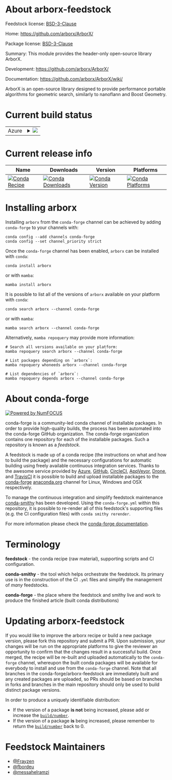 About arborx-feedstock
======================

Feedstock license: [BSD-3-Clause](https://github.com/conda-forge/arborx-feedstock/blob/main/LICENSE.txt)

Home: https://github.com/arborx/ArborX/

Package license: [BSD-3-Clause](https://github.com/arborx/ArborX/blob/master/LICENSE)

Summary: This module provides the header-only open-source library ArborX.

Development: https://github.com/arborx/ArborX/

Documentation: https://github.com/arborx/ArborX/wiki/

ArborX is an open-source library designed to provide performance portable algorithms for geometric search, similarly to nanoflann and Boost Geometry.

Current build status
====================


<table>
    
  <tr>
    <td>Azure</td>
    <td>
      <details>
        <summary>
          <a href="https://dev.azure.com/conda-forge/feedstock-builds/_build/latest?definitionId=24657&branchName=main">
            <img src="https://dev.azure.com/conda-forge/feedstock-builds/_apis/build/status/arborx-feedstock?branchName=main">
          </a>
        </summary>
        <table>
          <thead><tr><th>Variant</th><th>Status</th></tr></thead>
          <tbody><tr>
              <td>linux_64_cuda_compilerNonecuda_compiler_versionNonecxx_compiler_version13</td>
              <td>
                <a href="https://dev.azure.com/conda-forge/feedstock-builds/_build/latest?definitionId=24657&branchName=main">
                  <img src="https://dev.azure.com/conda-forge/feedstock-builds/_apis/build/status/arborx-feedstock?branchName=main&jobName=linux&configuration=linux%20linux_64_cuda_compilerNonecuda_compiler_versionNonecxx_compiler_version13" alt="variant">
                </a>
              </td>
            </tr><tr>
              <td>linux_64_cuda_compilercuda-nvcccuda_compiler_version12.6cxx_compiler_version13</td>
              <td>
                <a href="https://dev.azure.com/conda-forge/feedstock-builds/_build/latest?definitionId=24657&branchName=main">
                  <img src="https://dev.azure.com/conda-forge/feedstock-builds/_apis/build/status/arborx-feedstock?branchName=main&jobName=linux&configuration=linux%20linux_64_cuda_compilercuda-nvcccuda_compiler_version12.6cxx_compiler_version13" alt="variant">
                </a>
              </td>
            </tr><tr>
              <td>linux_64_cuda_compilernvcccuda_compiler_version11.8cxx_compiler_version11</td>
              <td>
                <a href="https://dev.azure.com/conda-forge/feedstock-builds/_build/latest?definitionId=24657&branchName=main">
                  <img src="https://dev.azure.com/conda-forge/feedstock-builds/_apis/build/status/arborx-feedstock?branchName=main&jobName=linux&configuration=linux%20linux_64_cuda_compilernvcccuda_compiler_version11.8cxx_compiler_version11" alt="variant">
                </a>
              </td>
            </tr><tr>
              <td>osx_64</td>
              <td>
                <a href="https://dev.azure.com/conda-forge/feedstock-builds/_build/latest?definitionId=24657&branchName=main">
                  <img src="https://dev.azure.com/conda-forge/feedstock-builds/_apis/build/status/arborx-feedstock?branchName=main&jobName=osx&configuration=osx%20osx_64_" alt="variant">
                </a>
              </td>
            </tr><tr>
              <td>win_64_cuda_compiler_version11.8</td>
              <td>
                <a href="https://dev.azure.com/conda-forge/feedstock-builds/_build/latest?definitionId=24657&branchName=main">
                  <img src="https://dev.azure.com/conda-forge/feedstock-builds/_apis/build/status/arborx-feedstock?branchName=main&jobName=win&configuration=win%20win_64_cuda_compiler_version11.8" alt="variant">
                </a>
              </td>
            </tr><tr>
              <td>win_64_cuda_compiler_version12.6</td>
              <td>
                <a href="https://dev.azure.com/conda-forge/feedstock-builds/_build/latest?definitionId=24657&branchName=main">
                  <img src="https://dev.azure.com/conda-forge/feedstock-builds/_apis/build/status/arborx-feedstock?branchName=main&jobName=win&configuration=win%20win_64_cuda_compiler_version12.6" alt="variant">
                </a>
              </td>
            </tr><tr>
              <td>win_64_cuda_compiler_versionNone</td>
              <td>
                <a href="https://dev.azure.com/conda-forge/feedstock-builds/_build/latest?definitionId=24657&branchName=main">
                  <img src="https://dev.azure.com/conda-forge/feedstock-builds/_apis/build/status/arborx-feedstock?branchName=main&jobName=win&configuration=win%20win_64_cuda_compiler_versionNone" alt="variant">
                </a>
              </td>
            </tr>
          </tbody>
        </table>
      </details>
    </td>
  </tr>
</table>

Current release info
====================

| Name | Downloads | Version | Platforms |
| --- | --- | --- | --- |
| [![Conda Recipe](https://img.shields.io/badge/recipe-arborx-green.svg)](https://anaconda.org/conda-forge/arborx) | [![Conda Downloads](https://img.shields.io/conda/dn/conda-forge/arborx.svg)](https://anaconda.org/conda-forge/arborx) | [![Conda Version](https://img.shields.io/conda/vn/conda-forge/arborx.svg)](https://anaconda.org/conda-forge/arborx) | [![Conda Platforms](https://img.shields.io/conda/pn/conda-forge/arborx.svg)](https://anaconda.org/conda-forge/arborx) |

Installing arborx
=================

Installing `arborx` from the `conda-forge` channel can be achieved by adding `conda-forge` to your channels with:

```
conda config --add channels conda-forge
conda config --set channel_priority strict
```

Once the `conda-forge` channel has been enabled, `arborx` can be installed with `conda`:

```
conda install arborx
```

or with `mamba`:

```
mamba install arborx
```

It is possible to list all of the versions of `arborx` available on your platform with `conda`:

```
conda search arborx --channel conda-forge
```

or with `mamba`:

```
mamba search arborx --channel conda-forge
```

Alternatively, `mamba repoquery` may provide more information:

```
# Search all versions available on your platform:
mamba repoquery search arborx --channel conda-forge

# List packages depending on `arborx`:
mamba repoquery whoneeds arborx --channel conda-forge

# List dependencies of `arborx`:
mamba repoquery depends arborx --channel conda-forge
```


About conda-forge
=================

[![Powered by
NumFOCUS](https://img.shields.io/badge/powered%20by-NumFOCUS-orange.svg?style=flat&colorA=E1523D&colorB=007D8A)](https://numfocus.org)

conda-forge is a community-led conda channel of installable packages.
In order to provide high-quality builds, the process has been automated into the
conda-forge GitHub organization. The conda-forge organization contains one repository
for each of the installable packages. Such a repository is known as a *feedstock*.

A feedstock is made up of a conda recipe (the instructions on what and how to build
the package) and the necessary configurations for automatic building using freely
available continuous integration services. Thanks to the awesome service provided by
[Azure](https://azure.microsoft.com/en-us/services/devops/), [GitHub](https://github.com/),
[CircleCI](https://circleci.com/), [AppVeyor](https://www.appveyor.com/),
[Drone](https://cloud.drone.io/welcome), and [TravisCI](https://travis-ci.com/)
it is possible to build and upload installable packages to the
[conda-forge](https://anaconda.org/conda-forge) [anaconda.org](https://anaconda.org/)
channel for Linux, Windows and OSX respectively.

To manage the continuous integration and simplify feedstock maintenance
[conda-smithy](https://github.com/conda-forge/conda-smithy) has been developed.
Using the ``conda-forge.yml`` within this repository, it is possible to re-render all of
this feedstock's supporting files (e.g. the CI configuration files) with ``conda smithy rerender``.

For more information please check the [conda-forge documentation](https://conda-forge.org/docs/).

Terminology
===========

**feedstock** - the conda recipe (raw material), supporting scripts and CI configuration.

**conda-smithy** - the tool which helps orchestrate the feedstock.
                   Its primary use is in the construction of the CI ``.yml`` files
                   and simplify the management of *many* feedstocks.

**conda-forge** - the place where the feedstock and smithy live and work to
                  produce the finished article (built conda distributions)


Updating arborx-feedstock
=========================

If you would like to improve the arborx recipe or build a new
package version, please fork this repository and submit a PR. Upon submission,
your changes will be run on the appropriate platforms to give the reviewer an
opportunity to confirm that the changes result in a successful build. Once
merged, the recipe will be re-built and uploaded automatically to the
`conda-forge` channel, whereupon the built conda packages will be available for
everybody to install and use from the `conda-forge` channel.
Note that all branches in the conda-forge/arborx-feedstock are
immediately built and any created packages are uploaded, so PRs should be based
on branches in forks and branches in the main repository should only be used to
build distinct package versions.

In order to produce a uniquely identifiable distribution:
 * If the version of a package **is not** being increased, please add or increase
   the [``build/number``](https://docs.conda.io/projects/conda-build/en/latest/resources/define-metadata.html#build-number-and-string).
 * If the version of a package **is** being increased, please remember to return
   the [``build/number``](https://docs.conda.io/projects/conda-build/en/latest/resources/define-metadata.html#build-number-and-string)
   back to 0.

Feedstock Maintainers
=====================

* [@Frayzen](https://github.com/Frayzen/)
* [@fbordeu](https://github.com/fbordeu/)
* [@messahelramzi](https://github.com/messahelramzi/)

